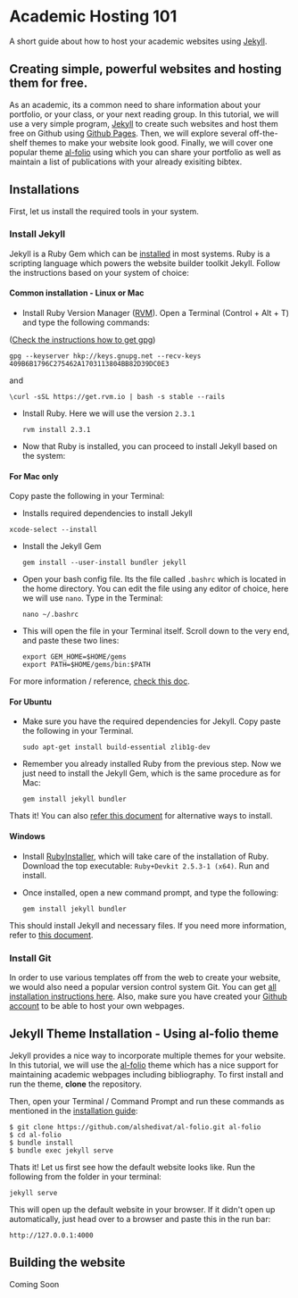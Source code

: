 # Academic Hosting 101 

A short guide about how to host your academic websites using [Jekyll](https://jekyllrb.com/).

## Creating simple, powerful websites and hosting them for free.

As an academic, its a common need to share information about your portfolio, or your class, or your next reading group. In this tutorial, we will use a very simple program, [Jekyll](https://jekyllrb.com/) to create such websites and host them free on Github using [Github Pages](https://pages.github.com/). Then, we will explore several off-the-shelf themes to make your website look good. Finally, we will cover one popular theme [al-folio](https://github.com/alshedivat/al-folio) using which you can share your portfolio as well as maintain a list of publications with your already exisiting bibtex.

## Installations

First, let us install the required tools in your system. 

### Install Jekyll

Jekyll is a Ruby Gem which can be [installed](https://jekyllrb.com/docs/installation/) in most systems. Ruby is a scripting language which powers the website builder toolkit Jekyll. Follow the instructions based on your system of choice:

#### Common installation - Linux or Mac

- Install Ruby Version Manager ([RVM](http://rvm.io/)). Open a Terminal (Control + Alt + T) and type the following commands:

([Check the instructions how to get gpg](https://usabilityetc.com/articles/ruby-on-mac-os-x-with-rvm/))

  ```
  gpg --keyserver hkp://keys.gnupg.net --recv-keys 409B6B1796C275462A1703113804BB82D39DC0E3
  ```
  and

  ```
  \curl -sSL https://get.rvm.io | bash -s stable --rails
  ```

- Install Ruby. Here we will use the version `2.3.1`

  ```
  rvm install 2.3.1
  ```

- Now that Ruby is installed, you can proceed to install Jekyll based on the system:

#### For Mac only

Copy paste the following in your Terminal:

-  Installs required dependencies to install Jekyll

  ```
  xcode-select --install
  ```

- Install the Jekyll Gem

  ```
  gem install --user-install bundler jekyll
  ```

- Open your bash config file. Its the file called `.bashrc` which is located in the home directory. You can edit the file using any editor of choice, here we will use `nano`. Type in the Terminal:

  ```
  nano ~/.bashrc
  ```

- This will open the file in your Terminal itself. Scroll down to the very end, and paste these two lines:

  ```
  export GEM_HOME=$HOME/gems
  export PATH=$HOME/gems/bin:$PATH
  ```

For more information / reference, [check this doc](https://jekyllrb.com/docs/installation/macos/).

#### For Ubuntu

- Make sure you have the required dependencies for Jekyll. Copy paste the following in your Terminal.

  ```
  sudo apt-get install build-essential zlib1g-dev
  ```

- Remember you already installed Ruby from the previous step. Now we just need to install the Jekyll Gem, which is the same procedure as for Mac:

  ```
  gem install jekyll bundler
  ```

Thats it! You can also [refer this document](https://jekyllrb.com/docs/installation/ubuntu/) for alternative ways to install.


#### Windows

- Install [RubyInstaller](https://rubyinstaller.org/downloads/), which will take care of the installation of Ruby. Download the top executable: `Ruby+Devkit 2.5.3-1 (x64)`. Run and install.

- Once installed, open a new command prompt, and type the following:

  ```
  gem install jekyll bundler
  ```

This should install Jekyll and necessary files.  If you need more information, refer to [this document](https://jekyllrb.com/docs/installation/windows/).

### Install Git

In order to use various templates off from the web to create your website, we would also need a popular version control system Git. You can get [all installation instructions here](https://git-scm.com/book/en/v2/Getting-Started-Installing-Git). Also, make sure you have created your [Github account](https://github.com/join) to be able to host your own webpages.

## Jekyll Theme Installation - Using al-folio theme

Jekyll provides a nice way to incorporate multiple themes for your website. In this tutorial, we will use the [al-folio](https://github.com/alshedivat/al-folio) theme which has a nice support for maintaining academic webpages including bibliography. To first install and run the theme, **clone** the repository.

Then, open your Terminal / Command Prompt and run these commands as mentioned in the [installation guide](https://github.com/alshedivat/al-folio#installation):

```
$ git clone https://github.com/alshedivat/al-folio.git al-folio
$ cd al-folio
$ bundle install
$ bundle exec jekyll serve
```

Thats it! Let us first see how the default website looks like. Run the following from the folder in your terminal:

```
jekyll serve
```

This will open up the default website in your browser. If it didn't open up automatically, just head over to a browser and paste this in the run bar:

```
http://127.0.0.1:4000
```

## Building the website

Coming Soon
